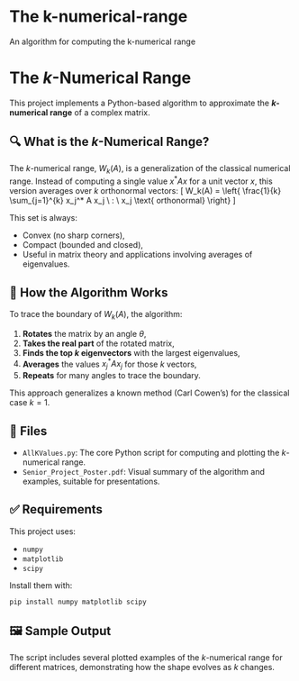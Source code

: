 # The k-numerical-range
An algorithm for computing the k-numerical range

# The $k$-Numerical Range

This project implements a Python-based algorithm to approximate the **$k$-numerical range** of a complex matrix.

## 🔍 What is the $k$-Numerical Range?

The $k$-numerical range, $W_k(A)$, is a generalization of the classical numerical range. Instead of computing a single value $x^*Ax$ for a unit vector $x$, this version averages over $k$ orthonormal vectors:
\[
W_k(A) = \left\{ \frac{1}{k} \sum_{j=1}^{k} x_j^* A x_j \ : \ x_j \text{ orthonormal} \right\}
\]

This set is always:
- Convex (no sharp corners),
- Compact (bounded and closed),
- Useful in matrix theory and applications involving averages of eigenvalues.

## 🧠 How the Algorithm Works

To trace the boundary of $W_k(A)$, the algorithm:
1. **Rotates** the matrix by an angle $\theta$,
2. **Takes the real part** of the rotated matrix,
3. **Finds the top $k$ eigenvectors** with the largest eigenvalues,
4. **Averages** the values $x_j^* A x_j$ for those $k$ vectors,
5. **Repeats** for many angles to trace the boundary.

This approach generalizes a known method (Carl Cowen’s) for the classical case $k = 1$.

## 📁 Files

- `AllKValues.py`: The core Python script for computing and plotting the $k$-numerical range.
- `Senior_Project_Poster.pdf`: Visual summary of the algorithm and examples, suitable for presentations.

## ✅ Requirements

This project uses:
- `numpy`
- `matplotlib`
- `scipy`

Install them with:

```bash
pip install numpy matplotlib scipy
```

## 🖼️ Sample Output

The script includes several plotted examples of the $k$-numerical range for different matrices, demonstrating how the shape evolves as $k$ changes.
